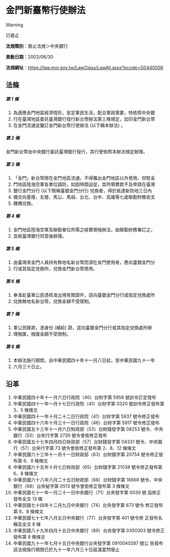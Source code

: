 # 金門新臺幣行使辦法
> [!WARNING]
> 已廢止

**法規類別**：廢止法規＞中央銀行

**異動日期**：2002/06/30  

**法規網址**：https://law.moj.gov.tw/LawClass/LawAll.aspx?pcode=G0440006



## 法條
##### 第 1 條
1. 為適應金門地區經濟情形，安定軍民生活，配合軍政需要，特依照中央銀
1. 行在臺灣地區委託臺灣銀行發行新台幣辦法第三條規定，加印金門新台幣
1. 在金門流通並釐訂金門新台幣行使辦法 (以下稱本辦法) 。

##### 第 2 條
金門新台幣由中央銀行委託臺灣銀行發行，其行使依照本辦法規定辦理。

##### 第 3 條
1. 「金門」新台幣限在金門地區流通，不得攜出金門地區以外使用，但駐金
1. 門地區陸海空軍各單位調防，如因時間迫促，其所領費款不及申請在臺灣
1. 銀行金門分行 (以下簡稱臺銀金門分行) 兌換者，得於抵達新防地三日內
1. 備文向基隆、左營、馬公、馬祖、台北、台中、高雄等七處聯勤財務收支
1. 機構兌換。

##### 第 4 條
1. 金門地區陸海空軍及聯勤單位所需之經費領撥辦法，由聯勤財務署訂之，
1. 並經臺灣銀行同意後辦理。

##### 第 5 條
1. 由臺灣來金門人員持有無地名新台幣而須在金門使用者，應向臺銀金門分
1. 行或其指定兌換所，兌換金門新台幣使用。

##### 第 6 條
1. 奉准赴臺軍公民憑核准出境有關證件，逕向臺銀金門分行或指定兌換處所
1. 兌換無地名新台幣，兌換金額不受限制。

##### 第 7 條
1. 軍公民匯款，憑身份 (補給) 證，逕向臺銀金門分行或其指定兌換處所辦
1. 理撥匯，撥匯金額不受限制。

##### 第 8 條
1. 本辦法施行期間，自中華民國四十年十一月八日起，至中華民國九十一年
1. 六月三十日止。

## 沿革
1. 中華民國四十年十一月六日行政院（40）台財字第 5956 號訓令訂定發布
1. 中華民國四十一年一月十七日行政院（41）台財字第 0320 號訓令修正發布第 3、5 條條文
1. 中華民國四十一年十月二十二日行政院（41）台財字第 5937 號令修正發布
1. 中華民國四十六年十月三十一日行政院（46）台財字第 5917 號令修正發布
1. 中華民國五十三年十一月六日財政部（53）台財錢發字第 08253  號令、中央銀行（53）台央行字第 2730 號令會銜修正發布
1. 中華民國五十七年四月四日財政部（57）台財錢發字第 04331  號令、中央銀行（57）台央行字第 73 號令會銜修正發布第 2、8、12 條條文
1. 中華民國六十三年十一月十一日財政部（63）台財錢字第 20754  號令修正發布第 6、8 條條文
1. 中華民國六十五年十月七日財政部（65）台財錢字第 21038  號令修正發布第 6、8 條條文
1. 中華民國六十八年六月二十五日財政部（68）台財錢字第 16669  號令、中央銀行（68）台央秘字第 0513 號令會銜修正發布第 3  條條文
1.  中華民國七十一年一月二十一日中央銀行（71）台央發字第 0030 號  函修正發布全文 13 條
1.  中華民國七十四年十二月九日中央銀行（74）台央發字第 673  號令  修正發布第 6、8 條條文
1.  中華民國七十七年八月五日中央銀行（77）台央發字第 401  號令修  正發布名稱及全文 8  條
1.  中華民國八十九年四月十五日中央銀行（89）台央發字第 0300303  號令修正發布第 8  條條文
1.  中華民國九十一年七月十五日中央銀行台央發字第 0910040287 號公  告發布該法規施行期間已於九十一年六月三十日屆滿當然廢止

